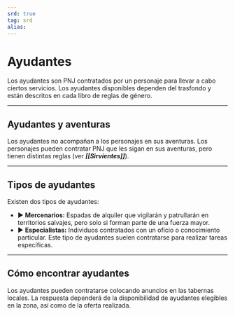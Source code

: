 ```yaml
---
srd: true
tag: srd
alias: 
---
```

# Ayudantes

Los ayudantes son PNJ contratados por un personaje para llevar a cabo ciertos servicios. Los ayudantes disponibles dependen del trasfondo y están descritos en cada libro de reglas de género.

---
## Ayudantes y aventuras

Los ayudantes no acompañan a los personajes en sus aventuras. Los personajes pueden contratar PNJ que les sigan en sus aventuras, pero tienen distintas reglas (ver **_[[Sirvientes]]_**).

---
## Tipos de ayudantes

Existen dos tipos de ayudantes: 

- ▶ **Mercenarios:** Espadas de alquiler que vigilarán y patrullarán en territorios salvajes, pero solo si forman parte de una fuerza mayor. 
- ▶ **Especialistas:** Individuos contratados con un oficio o conocimiento particular. Este tipo de ayudantes suelen contratarse para realizar tareas específicas.

---
## Cómo encontrar ayudantes

Los ayudantes pueden contratarse colocando anuncios en las tabernas locales. La respuesta dependerá de la disponibilidad de ayudantes elegibles en la zona, así como de la oferta realizada.
